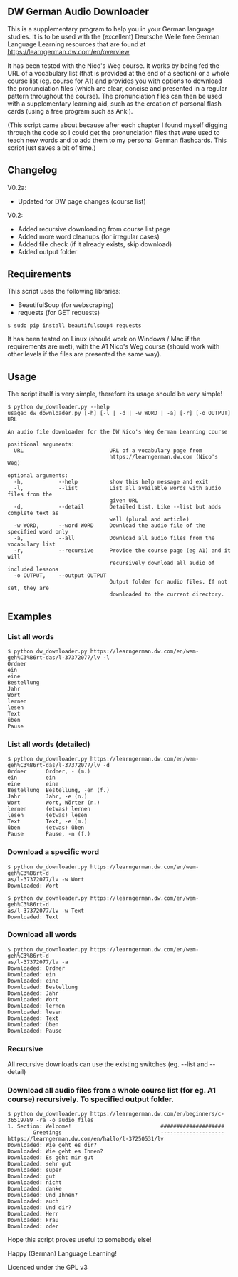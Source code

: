 ## DW German Audio Downloader

This is a supplementary program to help you in your German language studies.
It is to be used with the (excellent) Deutsche Welle free German Language Learning resources that are found at https://learngerman.dw.com/en/overview

It has been tested with the Nico's Weg course. It works by being fed the URL of a vocabulary list (that is provided at the end of a section) or a whole course list (eg. course for A1) and provides you with options to download the pronunciation files (which are clear, concise and presented in a regular pattern throughout the course).
The pronunciation files can then be used with a supplementary learning aid, such as the creation of personal flash cards (using a free program such as Anki).


(This script came about because after each chapter I found myself digging through the code so I could get the pronunciation files that were used to teach new words and to add them to my personal German flashcards. This script just saves a bit of time.)

## Changelog
V0.2a:
  - Updated for DW page changes (course list)

V0.2:
  - Added recursive downloading from course list page
  - Added more word cleanups (for irregular cases)
  - Added file check (if it already exists, skip download)
  - Added output folder

## Requirements

This script uses the following libraries:

 - BeautifulSoup (for webscraping)
 - requests (for GET requests)
 

```$ sudo pip install beautifulsoup4 requests```

It has been tested on Linux (should work on Windows / Mac if the requirements are met), with the A1 Nico's Weg course (should work with other levels if the files are presented the same way).

## Usage

The script itself is very simple, therefore its usage should be very simple!

    $ python dw_downloader.py --help
    usage: dw_downloader.py [-h] [-l | -d | -w WORD | -a] [-r] [-o OUTPUT] URL

    An audio file downloader for the DW Nico's Weg German Learning course

    positional arguments:
      URL                           URL of a vocabulary page from
                                    https://learngerman.dw.com (Nico's Weg)

    optional arguments:     
      -h,           --help          show this help message and exit
      -l,           --list          List all available words with audio files from the
                                    given URL
      -d,           --detail        Detailed List. Like --list but adds complete text as
                                    well (plural and article)
      -w WORD,      --word WORD     Download the audio file of the specified word only
      -a,           --all           Download all audio files from the vocabulary list
      -r,           --recursive     Provide the course page (eg A1) and it will
                                    recursively download all audio of included lessons
      -o OUTPUT,    --output OUTPUT
                                    Output folder for audio files. If not set, they are
                                    downloaded to the current directory.

   
## Examples

### List all words 

    $ python dw_downloader.py https://learngerman.dw.com/en/wem-geh%C3%B6rt-das/l-37372077/lv -l
    Ordner 		 
    ein 	
    eine
    Bestellung
    Jahr  
    Wort
    lernen  
    lesen 
    Text  
    üben 
    Pause 

### List all words (detailed)

    $ python dw_downloader.py https://learngerman.dw.com/en/wem-geh%C3%B6rt-das/l-37372077/lv -d  
    Ordner 		Ordner, - (m.)  
    ein 		ein  
    eine 		eine  
    Bestellung 	Bestellung, -en (f.)  
    Jahr 		Jahr, -e (n.)  
    Wort 		Wort, Wörter (n.)  
    lernen 		(etwas) lernen  
    lesen 		(etwas) lesen  
    Text 		Text, -e (m.)  
    üben 		(etwas) üben  
    Pause 		Pause, -n (f.)  
   
### Download a specific word

    $ python dw_downloader.py https://learngerman.dw.com/en/wem-geh%C3%B6rt-d  
    as/l-37372077/lv -w Wort 
    Downloaded: Wort 

	$ python dw_downloader.py https://learngerman.dw.com/en/wem-geh%C3%B6rt-d  
    as/l-37372077/lv -w Text 
    Downloaded: Text  
     

### Download all words

    $ python dw_downloader.py https://learngerman.dw.com/en/wem-geh%C3%B6rt-d  
    as/l-37372077/lv -a  
    Downloaded: Ordner  
    Downloaded: ein  
    Downloaded: eine  
    Downloaded: Bestellung  
    Downloaded: Jahr  
    Downloaded: Wort  
    Downloaded: lernen  
    Downloaded: lesen  
    Downloaded: Text  
    Downloaded: üben  
    Downloaded: Pause  

### Recursive

All recursive downloads can use the existing switches (eg. --list and --detail)

### Download all audio files from a whole course list (for eg. A1 course) recursively. To specified output folder.

    $ python dw_downloader.py https://learngerman.dw.com/en/beginners/c-36519789 -ra -o audio_files
    1. Section: Welcome!                            ####################
            Greetings                               --------------------
    https://learngerman.dw.com/en/hallo/l-37250531/lv
    Downloaded: Wie geht es dir?
    Downloaded: Wie geht es Ihnen?
    Downloaded: Es geht mir gut
    Downloaded: sehr gut
    Downloaded: super
    Downloaded: gut
    Downloaded: nicht
    Downloaded: danke
    Downloaded: Und Ihnen?
    Downloaded: auch
    Downloaded: Und dir?
    Downloaded: Herr
    Downloaded: Frau
    Downloaded: oder


Hope this script proves useful to somebody else!

Happy (German) Language Learning!
 
Licenced under the GPL v3